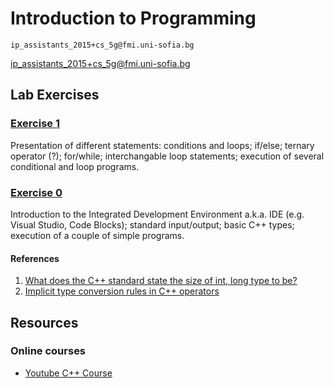 Introduction to Programming
===========================

    ip_assistants_2015+cs_5g@fmi.uni-sofia.bg

<ip_assistants_2015+cs_5g@fmi.uni-sofia.bg>

Lab Exercises
-------------

### [Exercise 1](https://github.com/fmi-lab/up/blob/master/exercises/exercise1)

Presentation of different statements: conditions and loops; if/else;
ternary operator (?); for/while; interchangable loop statements;
execution of several conditional and loop programs.

### [Exercise 0](https://github.com/fmi-lab/up/blob/master/exercises/exercise0)

Introduction to the Integrated Development Environment a.k.a. IDE (e.g.
Visual Studio, Code Blocks); standard input/output; basic C++ types;
execution of a couple of simple programs.

#### References

1.  [What does the C++ standard state the size of int, long type to
    be?](http://stackoverflow.com/questions/589575/what-does-the-c-standard-state-the-size-of-int-long-type-to-be)
2.  [Implicit type conversion rules in C++
    operators](http://stackoverflow.com/questions/5563000/implicit-type-conversion-rules-in-c-operators)

Resources
---------

### Online courses

-   [Youtube C++
    Course](https://www.youtube.com/watch?v=l8UeoizDLJw&list=PL71DAFD8C68FD9013&index=1)

